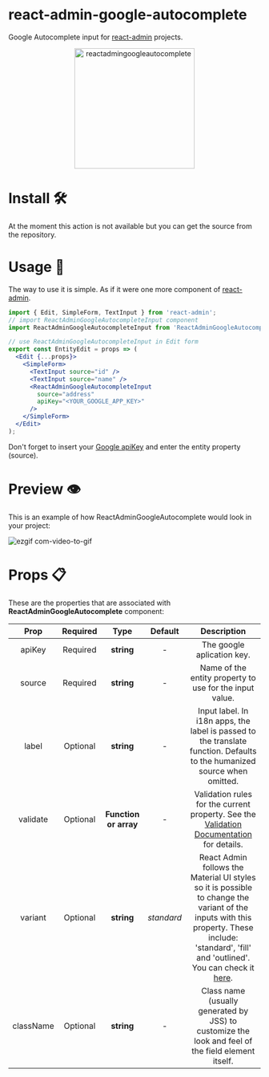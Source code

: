 # react-admin-google-autocomplete
Google Autocomplete input for [react-admin](https://marmelab.com/react-admin/) projects.

<p align="center">
  <img width="240" alt="reactadmingoogleautocomplete" src="https://user-images.githubusercontent.com/36671173/122773131-fbbc8080-d29f-11eb-98d3-b6ce60c58aa7.png">
</p>

# Install 🛠️
At the moment this action is not available but you can get the source from the repository.

# Usage 📝
The way to use it is simple. As if it were one more component of [react-admin](https://marmelab.com/react-admin/).

```jsx
import { Edit, SimpleForm, TextInput } from 'react-admin';
// import ReactAdminGoogleAutocompleteInput component
import ReactAdminGoogleAutocompleteInput from 'ReactAdminGoogleAutocompleteInput';

// use ReactAdminGoogleAutocompleteInput in Edit form
export const EntityEdit = props => (
  <Edit {...props}>
    <SimpleForm>
      <TextInput source="id" />
      <TextInput source="name" />
      <ReactAdminGoogleAutocompleteInput
        source="address"
        apiKey="<YOUR_GOOGLE_APP_KEY>"
      />
    </SimpleForm>
  </Edit>
);
```

Don't forget to insert your [Google apiKey](https://console.cloud.google.com/apis/credentials?) and enter the entity property (source).

# Preview 👁️
This is an example of how ReactAdminGoogleAutocomplete would look in your project:

![ezgif com-video-to-gif](https://user-images.githubusercontent.com/36671173/122769213-476d2b00-d29c-11eb-957d-3a9a13050a30.gif)

# Props 📋
These are the properties that are associated with **ReactAdminGoogleAutocomplete** component:

|Prop|Required|Type|Default|Description
|:---:|:---:|:---:|:---:|:---:|
|apiKey|Required|**string**|-|The google aplication key.|
|source|Required|**string**|-|Name of the entity property to use for the input value.|
|label|Optional|**string**|-|Input label. In i18n apps, the label is passed to the translate function. Defaults to the humanized source when omitted.|
|validate|Optional|**Function or array**|-|Validation rules for the current property. See the [Validation Documentation](https://marmelab.com/react-admin/CreateEdit.html#validation) for details.
|variant|Optional|**string**|_standard_|React Admin follows the Material UI styles so it is possible to change the variant of the inputs with this property. These include: 'standard', 'fill' and 'outlined'. You can check it [here](https://material-ui.com/components/text-fields/#textfield).|
|className|Optional|**string**|-|Class name (usually generated by JSS) to customize the look and feel of the field element itself.|
